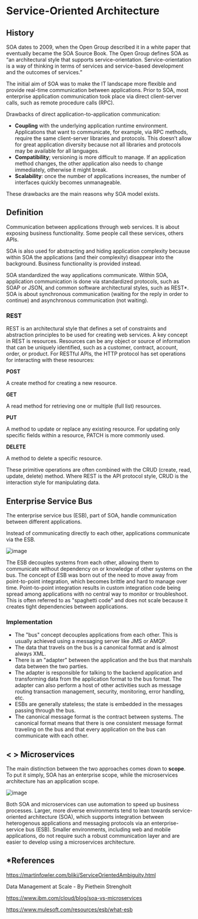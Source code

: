 # Service-Oriented Architecture

## History
SOA dates to 2009, when the Open Group described it in a white paper that eventually became the SOA Source Book. The 
Open Group defines SOA as “an architectural style that supports service-orientation. Service-orientation is a way of 
thinking in terms of services and service-based development and the outcomes of services.”

The initial aim of SOA was to make the IT landscape more flexible and provide real-time communication between 
applications. Prior to SOA, most enterprise application communication took place via direct client-server calls, 
such as remote procedure calls (RPC).

Drawbacks of direct application-to-application communication:
- **Coupling** with the underlying application runtime environment.
  Applications that want to communicate, for example, via RPC methods, require the same client-server libraries and 
  protocols. This doesn’t allow for great application diversity because not all libraries and protocols may be 
  available for all languages. 
- **Compatibility**; versioning is more difficult to manage. If an application method changes, the 
  other application also needs to change immediately, otherwise it might break. 
- **Scalability**: once the number of applications increases, the number of interfaces quickly 
  becomes unmanageable.

These drawbacks are the main reasons why SOA model exists.

## Definition
Communication between applications through web services. It is about exposing business functionality. Some people 
call these services, others APIs.

SOA is also used for abstracting and hiding application complexity because within SOA the applications (and their 
complexity) disappear into the background. Business functionality is provided instead.

SOA standardized the way applications communicate. Within SOA, application communication is done via standardized 
protocols, such as SOAP or JSON, and common software architectural styles, such as REST*. SOA is about synchronous 
communication (waiting for the reply in order to continue) and asynchronous communication (not waiting).

### REST

REST is an architectural style that defines a set of constraints and abstraction principles to be used for creating web
services. A key concept in REST is resources. Resources can be any object or source of information that can be 
uniquely identified, such as a customer, contract, account, order, or product. For RESTful APIs, the HTTP protocol 
has set operations for interacting with these resources:

**POST**

A create method for creating a new resource.

**GET**

A read method for retrieving one or multiple (full list) resources.

**PUT**

A method to update or replace any existing resource. For updating only specific fields within a resource, PATCH is 
more commonly used.

**DELETE**

A method to delete a specific resource.

These primitive operations are often combined with the CRUD (create, read, update, delete) method. Where REST is the 
API protocol style, CRUD is the interaction style for manipulating data.

## Enterprise Service Bus

The enterprise service bus (ESB), part of SOA, handle communication between different applications.

Instead of communicating directly to each other, applications communicate via the ESB.

![image](https://user-images.githubusercontent.com/47337188/195851263-78f19b01-04bc-4ff8-9a2c-573efa667dfc.png)

The ESB decouples systems from each other, allowing them to communicate without dependency on or knowledge of other 
systems on the bus. The concept of ESB was born out of the need to move away from point-to-point integration, which 
becomes brittle and hard to manage over time. Point-to-point integration results in custom integration code being 
spread among applications with no central way to monitor or troubleshoot. This is often referred to as "spaghetti 
code" and does not scale because it creates tight dependencies between applications.

### Implementation

- The "bus" concept decouples applications from each other. This is usually achieved using a messaging server like 
JMS or AMQP.
- The data that travels on the bus is a canonical format and is almost always XML.
- There is an "adapter" between the application and the bus that marshals data between the two parties.
- The adapter is responsible for talking to the backend application and transforming data from the application format 
  to the bus format. The adapter can also perform a host of other activities such as message routing transaction 
  management, security, monitoring, error handling, etc.
- ESBs are generally stateless; the state is embedded in the messages passing through the bus.
- The canonical message format is the contract between systems. The canonical format means that there is one 
  consistent message format traveling on the bus and that every application on the bus can communicate with each other.



## < > Microservices

The main distinction between the two approaches comes down to **scope**. To put it simply, SOA has an enterprise scope, 
while the microservices architecture has an application scope.

![image](https://user-images.githubusercontent.com/47337188/195856658-a8a01e94-2a83-45b1-a1c4-4d26fd03d5fd.png)


Both SOA and microservices can use automation to speed up business processes. Larger, more diverse environments tend 
to lean towards service-oriented architecture (SOA), which supports integration between heterogenous applications 
and messaging protocols via an enterprise-service bus (ESB). Smaller environments, including web and mobile 
applications, do not require such a robust communication layer and are easier to develop using a microservices 
architecture.

## *References
https://martinfowler.com/bliki/ServiceOrientedAmbiguity.html

Data Management at Scale - By Piethein Strengholt

https://www.ibm.com/cloud/blog/soa-vs-microservices

https://www.mulesoft.com/resources/esb/what-esb





